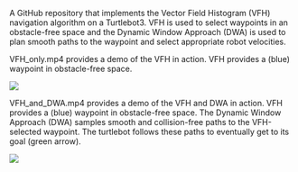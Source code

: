 A GitHub repository that implements the Vector Field Histogram (VFH) navigation algorithm on a Turtlebot3. VFH is used to select waypoints in an obstacle-free space and the Dynamic Window Approach (DWA) is used to plan smooth paths to the waypoint and select appropriate robot velocities.

VFH_only.mp4 provides a demo of the VFH in action. VFH provides a (blue) waypoint in obstacle-free space.

![](https://github.com/manavendradesai/vector_field_histogram/blob/master/VFH_turtlebot.gif)

VFH_and_DWA.mp4 provides a demo of the VFH and DWA in action. VFH provides a (blue) waypoint in obstacle-free space.
The Dynamic Window Approach (DWA) samples smooth and collision-free paths to the VFH-selected waypoint. The turtlebot 
follows these paths to eventually get to its goal (green arrow).

![]([https://github.com/manavendradesai/vector_field_histogram/blob/master/VFH_turtlebot.gif](https://github.com/manavendradesai/vector_field_histogram/blob/master/VFH_DWA_turtlebot.gif))

